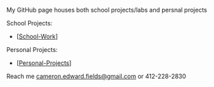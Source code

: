 My GitHub page houses both school projects/labs and persnal projects

School Projects:
- [[School-Work](https://github.com/CameronFields/School-Work)]
  
Personal Projects: 
- [[Personal-Projects](https://github.com/CameronFields/PracticeProblems)]

Reach me cameron.edward.fields@gmail.com or 412-228-2830

<!---
CameronFields/CameronFields is a ✨ special ✨ repository because its `README.md` (this file) appears on your GitHub profile.
You can click the Preview link to take a look at your changes.
--->
